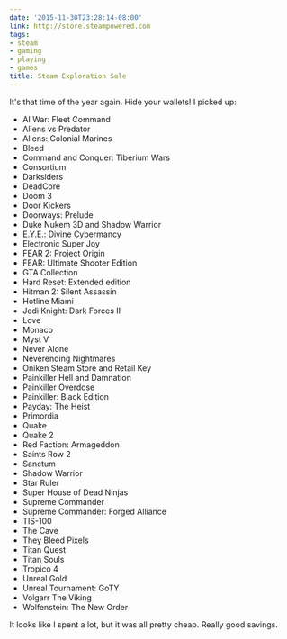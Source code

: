 ```yaml
---
date: '2015-11-30T23:28:14-08:00'
link: http://store.steampowered.com
tags:
- steam
- gaming
- playing
- games
title: Steam Exploration Sale
---
```


It's that time of the year again. Hide your wallets! I picked up: 

  * AI War: Fleet Command
  * Aliens vs Predator
  * Aliens: Colonial Marines
  * Bleed
  * Command and Conquer: Tiberium Wars
  * Consortium
  * Darksiders
  * DeadCore
  * Doom 3
  * Door Kickers
  * Doorways: Prelude
  * Duke Nukem 3D and Shadow Warrior
  * E.Y.E.: Divine Cybermancy
  * Electronic Super Joy
  * FEAR 2: Project Origin
  * FEAR: Ultimate Shooter Edition
  * GTA Collection
  * Hard Reset: Extended edition
  * Hitman 2: Silent Assassin
  * Hotline Miami
  * Jedi Knight: Dark Forces II
  * Love
  * Monaco
  * Myst V
  * Never Alone
  * Neverending Nightmares
  * Oniken Steam Store and Retail Key
  * Painkiller Hell and Damnation
  * Painkiller Overdose
  * Painkiller: Black Edition
  * Payday: The Heist
  * Primordia
  * Quake
  * Quake 2
  * Red Faction: Armageddon
  * Saints Row 2
  * Sanctum
  * Shadow Warrior
  * Star Ruler
  * Super House of Dead Ninjas
  * Supreme Commander
  * Supreme Commander: Forged Alliance
  * TIS-100
  * The Cave
  * They Bleed Pixels
  * Titan Quest
  * Titan Souls
  * Tropico 4
  * Unreal Gold
  * Unreal Tournament: GoTY
  * Volgarr The Viking
  * Wolfenstein: The New Order

It looks like I spent a lot, but it was all pretty cheap. Really good savings.
